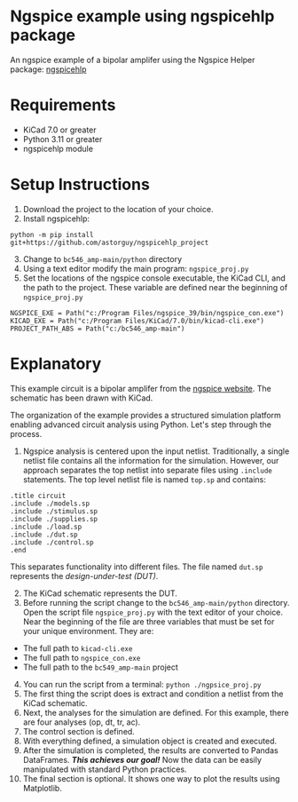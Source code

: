 # Ngspice example using ngspicehlp package
An ngspice example of a bipolar amplifer using the Ngspice Helper package: [ngspicehlp](https://github.com/astorguy/ngspicehlp_project)

# Requirements
* KiCad 7.0 or greater
* Python 3.11 or greater
* ngspicehlp module

# Setup Instructions
1. Download the project to the location of your choice.
1. Install ngspicehlp:

`python -m pip install git+https://github.com/astorguy/ngspicehlp_project`

3. Change to `bc546_amp-main/python` directory
3. Using a text editor modify the main program: `ngspice_proj.py`
5. Set the locations of the ngspice console executable, the KiCad CLI, and the path to the project. These variable are defined near the beginning of `ngspice_proj.py`

```
NGSPICE_EXE = Path("c:/Program Files/ngspice_39/bin/ngspice_con.exe")
KICAD_EXE = Path("c:/Program Files/KiCad/7.0/bin/kicad-cli.exe")
PROJECT_PATH_ABS = Path("c:/bc546_amp-main")
```

# Explanatory
This example circuit is a bipolar amplifer from the [ngspice website](https://ngspice.sourceforge.io/ngspice-tutorial.html#BipAmp). The schematic has been drawn with KiCad.

The organization of the example provides a structured simulation platform enabling advanced circuit analysis using Python. Let's step through the process.

1. Ngspice analysis is centered upon the input netlist. Traditionally, a single netlist file contains all the information for the simulation. However, our approach separates the top netlist into separate files using `.include` statements. The top level netlist file is named `top.sp` and contains:
```
.title circuit
.include ./models.sp
.include ./stimulus.sp
.include ./supplies.sp
.include ./load.sp
.include ./dut.sp
.include ./control.sp
.end
```
This separates functionality into different files. The file named `dut.sp` represents the *design-under-test (DUT)*.

2. The KiCad schematic represents the DUT.
2. Before running the script change to the `bc546_amp-main/python` directory. Open the script file `ngspice_proj.py` with the text editor of your choice. Near the beginning of the file are three variables that must be set for your unique environment. They are:
* The full path to `kicad-cli.exe`
* The full path to `ngspice_con.exe`
* The full path to the `bc549_amp-main` project
4. You can run the script from a terminal: `python ./ngpsice_proj.py`
4. The first thing the script does is extract and condition a netlist from the KiCad schematic.
4. Next, the analyses for the simulation are defined. For this example, there are four analyses (op, dt, tr, ac).
4. The control section is defined.
4. With everything defined, a simulation object is created and executed.
4. After the simulation is completed, the results are converted to Pandas DataFrames. ***This achieves our goal!*** Now the data can be easily manipulated with standard Python practices.
4. The final section is optional. It shows one way to plot the results using Matplotlib.
